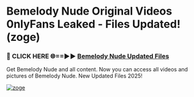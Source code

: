 # Bemelody Nude Original Videos 0nlyFans Leaked - Files Updated! (zoge)

<h3>🔴 CLICK HERE 🌐==►► <a href="https://tinyurl.com/52m3yx9h" rel="nofollow">Bemelody Nude Updated Files</a></h3>

Get Bemelody Nude and all content. Now you can access all videos and pictures of Bemelody Nude. New Updated Files 2025!

[![zoge](https://i.imgur.com/TnHtlc8.gif)](https://tinyurl.com/52m3yx9h)
